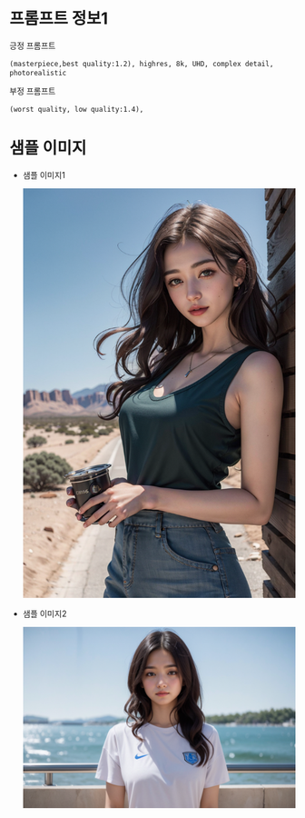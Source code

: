 # 프롬프트 정보1

긍정 프롬프트

```
(masterpiece,best quality:1.2), highres, 8k, UHD, complex detail, photorealistic
```

부정 프롬프트

```
(worst quality, low quality:1.4),
```

# 샘플 이미지

- 샘플 이미지1

  <img src="./inpaint_only/image1.png" width="480"/>

- 샘플 이미지2

  <img src="./inpaint_only/image2.png" width="480"/>
